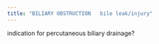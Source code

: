 ```yaml
---
title: "BILIARY OBSTRUCTION   bile leak/injury"
---
```

indication for percutaneous biliary drainage?

